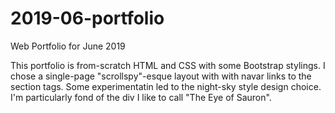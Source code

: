 # 2019-06-portfolio
Web Portfolio for June 2019

This portfolio is from-scratch HTML and CSS with some Bootstrap stylings. I chose a single-page "scrollspy"-esque layout with with navar links to the section tags. Some experimentatin led to the night-sky style design choice. I'm particularly fond of the div I like to call "The Eye of Sauron". 